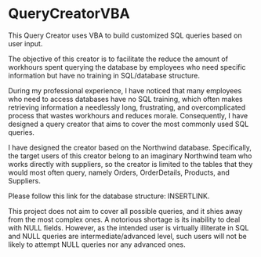 # QueryCreatorVBA
This Query Creator uses VBA to build customized SQL queries based on user input.

The objective of this creator is to facilitate the reduce the amount of workhours spent querying the database by employees who need specific information but have no training in SQL/database structure. 

During my professional experience, I have noticed that many employees who need to access databases have no SQL training, which often makes retrieving information a needlessly long, frustrating, and overcomplicated process that wastes workhours and reduces morale. Consequently, I have designed a query creator that aims to cover the most commonly used SQL queries. 

I have designed the creator based on the Northwind database. Specifically, the target users of this creator belong to an imaginary Northwind team who works directly with suppliers, so the creator is limited to the tables that they would most often query, namely Orders, OrderDetails, Products, and Suppliers.

Please follow this link for the database structure: INSERTLINK.

This project does not aim to cover all possible queries, and it shies away from the most complex ones. A notorious shortage is its inability to deal with NULL fields. However, as the intended user is virtually illiterate in SQL and NULL queries are intermediate/advanced level, such users will not be likely to attempt NULL queries nor any advanced ones.
